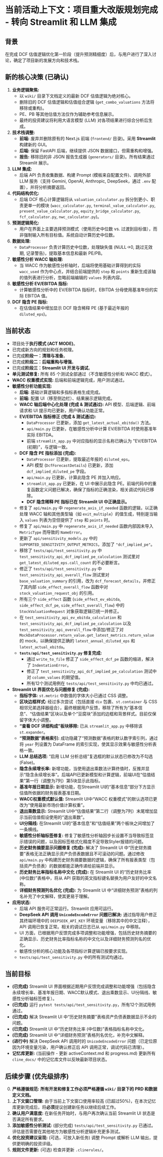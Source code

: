 # 当前活动上下文：项目重大改版规划完成 - 转向 Streamlit 和 LLM 集成

## 背景
在完成 DCF 估值逻辑优化第一阶段（提升预测精细度）后，与用户进行了深入讨论，确定了项目新的发展方向和技术栈。

## 新的核心决策 (已确认)
1.  **业务逻辑聚焦:**
    *   以 `wiki/` 目录下文档定义的最新 DCF 估值逻辑为绝对核心。
    *   删除旧的 DCF 估值逻辑和估值组合逻辑 (`get_combo_valuations` 方法将移除或重构)。
    *   PE、PB 等其他估值方法仅作为辅助参考信息展示。
    *   最终的投资建议将利用大语言模型 (LLM) 对各项结果进行综合分析后生成。
2.  **技术栈调整:**
    *   **前端:** 废弃并删除原有的 Next.js 前端 (`frontend/` 目录)。采用 **Streamlit** 构建新的 GUI。
    *   **后端:** 保留 FastAPI 后端，继续提供 JSON 数据接口，但需重构和增强。
    *   **报告:** 移除旧的非 JSON 报告生成器 (`generators/` 目录)。所有结果通过 Streamlit 展示。
3.  **LLM 集成:**
    *   后端 API 负责收集数据、构建 Prompt (模板来自配置文件)、调用外部 LLM 服务（支持 Gemini, OpenAI, Anthropic, DeepSeek，通过 `.env` 配置），并将分析摘要返回。
4.  **代码结构优化:**
    *   后端 DCF 核心计算逻辑将从 `valuation_calculator.py` 拆分到更小、职责更单一的模块 (`wacc_calculator.py`, `terminal_value_calculator.py`, `present_value_calculator.py`, `equity_bridge_calculator.py`, `fcf_calculator.py`, `nwc_calculator.py`)。
5.  **预测逻辑简化:**
    *   用户在界面上主要选择预测模式（使用历史中位数 vs. 过渡到目标值），而非强制输入所有目标值。系统自动计算历史中位数。
6.  **数据处理:**
    *   `DataProcessor` 负责计算历史中位数，处理缺失值 (NULL->0, 跳过无效期, 记录警告)，提取基本信息和最新 PE/PB。
7.  **敏感性分析 WACC 轴处理:**
    *   当 WACC 作为敏感性分析轴时，后端将使用基础计算得到的实际 `wacc_used` 作为中心点，并结合前端提供的 `step` 和 `points` 重新生成该轴的值列表进行分析，忽略前端编辑的 `values` 列表内容。
8.  **敏感性分析 EV/EBITDA 指标:**
    *   计算敏感性分析中的 EV/EBITDA 指标时，EBITDA 分母使用基准年份的实际 EBITDA 值。
9.  **DCF 隐含 PE 指标:**
    *   在估值结果中增加显示 DCF 隐含稀释 PE (基于最近年报的 `diluted_eps`)。

## 当前状态
-   项目处于**执行模式 (ACT MODE)**。
-   已完成新方向的规划和任务梳理。
-   已完成**阶段一：清理与准备**。
-   已完成**阶段二：后端重构与增强**。
-   已完成**阶段三：Streamlit UI 开发与调试**。
-   **单元测试修复:** 所有 85 个测试全部通过（不含敏感性分析和 WACC 模式）。
-   **WACC 权重模式实现:** 后端和前端逻辑完成，用户测试通过。
-   **敏感性分析功能实现:**
    *   **后端:** 基础计算逻辑和多指标表格生成完成。
    *   **前端:** 配置 UI（移至侧边栏）、结果展示逻辑完成。
    *   **WACC 轴后端中心化处理 (完成 & 测试通过):** API 模型、后端逻辑、前端请求和 UI 提示均已更新，用户确认功能正常。
    *   **EV/EBITDA 指标修正 (完成 & 测试通过):**
        *   `DataProcessor` 已更新，添加 `get_latest_actual_ebitda()` 方法。
        *   `api/main.py` 已更新，在敏感性分析中计算 EV/EBITDA 时使用基准年实际 EBITDA。
        *   前端 `streamlit_app.py` 中对应指标的显示名称已确认为 "EV/EBITDA (初期)"，与逻辑一致。
    *   **DCF 隐含 PE 指标添加 (完成):**
        *   `DataProcessor` 已更新，提取最近年报的 `diluted_eps`。
        *   API 模型 (`DcfForecastDetails`) 已更新，添加 `dcf_implied_diluted_pe` 字段。
        *   `api/main.py` 已更新，计算此隐含 PE 并加入响应。
        *   `streamlit_app.py` 已更新，在 UI 中展示此隐含 PE。前端代码中的重复函数定义问题已解决，确保了指标的正确渲染，相关调试代码已移除。
        *   **DCF 隐含稀释 PE 指标已在 Streamlit UI 中正确显示。**
    *   修复了 `api/main.py` 中 `regenerate_axis_if_needed` 函数的逻辑，以正确处理 WACC 轴和其他类型轴（如 `exit_multiple`）的值生成，特别是当输入 `values` 列表为空但提供了 `step` 和 `points` 时。
    *   修复了 `api/main.py` 中 `regenerate_axis_if_needed` 函数内部因未导入 `MetricType` 而导致的 `NameError`。
    *   更新了 `api/sensitivity_models.py` 中的 `SUPPORTED_SENSITIVITY_OUTPUT_METRICS`，添加了 `"dcf_implied_pe"`。
    *   移除了 `tests/api/test_sensitivity.py` 中 `test_sensitivity_api_dcf_implied_pe_calculation` 测试里对 `get_latest_diluted_eps.call_count` 的不必要断言。
    *   修正了 `tests/api/test_sensitivity.py` 中 `test_sensitivity_api_overall_flow` 测试里对 `base_valuation_summary` 的引用，改为 `dcf_forecast_details`，并修正了其内部 `side_effect_overall_flow` 函数中对 `stock_valuation_request_obj` 的引用。
    *   所有三个 `side_effect` 函数 (`side_effect_ev_ebitda`, `side_effect_dcf_pe`, `side_effect_overall_flow`) 中的 `StockValuationRequest` 对象获取逻辑已统一并修正。
    *   在 `test_sensitivity_api_ev_ebitda_calculation` 和 `test_sensitivity_api_dcf_implied_pe_calculation` 以及 `test_sensitivity_api_overall_flow` 中添加/修正了对 `MockDataProcessor.return_value.get_latest_metrics.return_value` 的 mock，以确保提供正确的 `latest_annual_diluted_eps` 和 `latest_actual_ebitda`。
    *   **`tests/api/test_sensitivity.py` 修复完成:**
        *   通过 `write_to_file` 修正了 `side_effect_dcf_pe` 函数的缩进，解决了 `IndentationError`。
        *   修正了 `test_sensitivity_api_dcf_implied_pe_calculation` 测试中对 `column_values` 的期望值。
        *   所有12个测试用例在 `tests/api/test_sensitivity.py` 中均已通过。
-   **Streamlit UI 界面优化与问题修复 (完成):**
    *   **指标字体:** `st.metric` 中数值的字体大小已通过 CSS 调整。
    *   **区块边框样式:** 经过多次尝试（包括直接 `div` 包裹、`st.container` 与 CSS 相邻兄弟选择器组合），最终根据用户反馈，移除了所有为“基本信息”、“估值结果”区块以及单个“豆腐块”添加的边框和背景样式。目前仅保留字体大小调整。
    *   **“查看 DCF 详细构成”板块移除:** 已从 `streamlit_app.py` 中移除该 `st.expander`。
    *   **“预测数据”表格索引:** 成功隐藏了“预测数据”表格的默认数字索引列，通过将 `year` 列设置为 DataFrame 的索引实现，使其显示效果与敏感性分析表格一致。
    *   **LLM 总结选项:** “启用 LLM 分析总结”复选框的默认状态已修改为不勾选 (False)。
    *   **隐含永续增长率:** 新增功能，当使用退出乘数法计算终值时，反推并显示“隐含永续增长率”。后端API已更新模型和计算逻辑，前端UI在“估值结果”第一行（调整为7列）第5块显示此指标。
    *   **基准年报日期显示:** 新增功能，在Streamlit UI的“基本信息”部分下方显示估值所依据的财务报表基准日期。
    *   **WACC权重模式默认值:** Streamlit UI中“WACC 权重模式”的默认选项已更改为“使用最新市场价值计算权重”。
    *   **退出乘数显示:** Streamlit UI中“估值结果”第二行（调整为7列）末尾增加显示当前估值假设使用的“退出乘数”。
    *   **UI分隔线:** 在Streamlit UI的“基本信息”和“估值结果”两个板块之间增加了一条横线。
    *   **敏感性分析轴标签修复:** 修复了敏感性分析轴因步长设置不当导致标签显示错误的问题，以及因标签格式化精度不足导致Styler报错的问题。
    *   **历史财务摘要显示问题修复 (完成):** 解决了 Streamlit UI 中“历史财务摘要”表格无法正确显示资产负债表数据且不可滚动的问题。通过修改 `api/main.py` 中构建历史财务摘要数据的逻辑，确保了所有报表类型（包括资产负债表）的数据都能正确传递给前端并显示。
    *   **历史财务比率指标名称中文化 (完成):** 在 Streamlit UI 的“历史财务比率 (中位数)”表格中，将从 API 获取的英文指标键名替换为用户友好的中文名称。
    *   **详细财务预测列名优化 (完成):** 为 Streamlit UI 中“详细财务预测”表格的列名补充了中文解释，使其更易于理解。
-   **应用状态:**
    *   后端 API 服务可正常运行。Streamlit 应用可运行。
    *   **DeepSeek API 调用 `UnicodeEncodeError` 问题已解决:** 通过指导用户修正其终端环境中的 `DEEPSEEK_API_KEY` 环境变量（移除其中的中文注释），API 调用已恢复正常。相关的调试日志已从 `api/main.py` 中移除。
    *   UI 方面，已根据用户反馈完成多项调整和功能增强，包括历史财务摘要的正确显示、历史财务比率指标名称的中文化以及详细财务预测列名的优化。
    *   敏感性分析的核心功能及各项指标计算逻辑已按要求实现。
    *   `tests/api/test_sensitivity.py` 中的所有测试均通过。

## 当前目标
-   **(已完成)** Streamlit UI 界面根据近期用户反馈完成调整和功能增强（包括隐含永续增长率、基准年报日期、WACC默认模式、退出乘数显示、UI分隔线、敏感性分析轴标签修复）。
-   **(已完成)** 运行 `pytest tests/api/test_sensitivity.py`，所有12个测试用例通过。
-   **(已完成)** 解决 Streamlit UI 中“历史财务摘要”表格资产负债表数据显示不全的问题。
-   **(已完成)** Streamlit UI 中“历史财务比率 (中位数)”表格指标名称中文化。
-   **(已完成)** Streamlit UI 中“详细财务预测”表格列名优化，补充中文解释。
-   **(进行中)** 解决 DeepSeek API 调用时的 `UnicodeEncodeError` 问题（已定位原因为环境变量污染，用户确认修正后 API 调用正常，调试代码已清理）。
-   **记忆库更新:** (当前操作 - 更新 activeContext.md 和 progress.md) 更新所有 `cline_docs/` 中的记忆库文件以反映最新项目状态。

## 后续步骤 (优先级排序)
0.  **严格遵循规范:** **所有开发和修复工作必须严格遵循 `wiki/` 目录下的 PRD 和数据定义文档。**
1.  **上下文窗口管理:** 由于当前上下文窗口使用率较高 (已超过50%)，在本次记忆库更新完成后，将**必须**提议创建新任务以继续后续工作。
2.  **确认用户满意度:** 在新任务开始时，与用户再次确认当前 Streamlit UI 状态是否满足所有要求。
3.  **添加敏感性分析测试:** (部分完成) `tests/api/test_sensitivity.py` 已通过。评估是否需要在其他地方为敏感性分析逻辑补充更多测试。
4.  **优化投资建议呈现:** (可选，可放入新任务) 调整 Prompt 或解析 LLM 输出，提供更明确的投资评级。
5.  **规则文件更新:** (可选) 检查并更新 `.clinerules/`。
